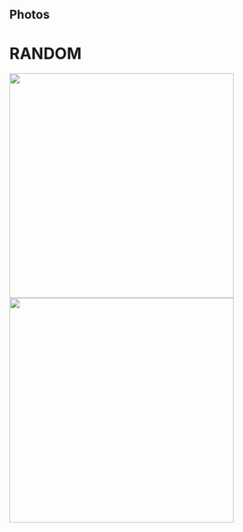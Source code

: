 ## Photos

# RANDOM
<img src="https://user-images.githubusercontent.com/107370738/175841069-25be80b3-a295-4532-9e0b-af990628af67.JPG" width="400" />
<img src="https://user-images.githubusercontent.com/107370738/175841301-5e0f5af9-4e95-46b2-abe5-05d84669d6a9.jpg" width="400" />
